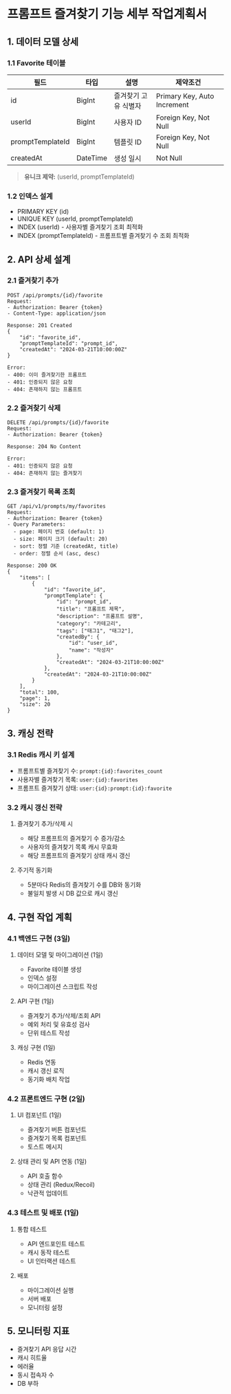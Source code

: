 # 프롬프트 즐겨찾기 기능 세부 작업계획서

## 1. 데이터 모델 상세

### 1.1 Favorite 테이블

| 필드               | 타입       | 설명          | 제약조건                        |
|------------------|----------|-------------|-----------------------------|
| id               | BigInt   | 즐겨찾기 고유 식별자 | Primary Key, Auto Increment |
| userId           | BigInt   | 사용자 ID      | Foreign Key, Not Null       |
| promptTemplateId | BigInt   | 템플릿 ID      | Foreign Key, Not Null       |
| createdAt        | DateTime | 생성 일시       | Not Null                    |

> **유니크 제약:** (userId, promptTemplateId)

### 1.2 인덱스 설계

- PRIMARY KEY (id)
- UNIQUE KEY (userId, promptTemplateId)
- INDEX (userId) - 사용자별 즐겨찾기 조회 최적화
- INDEX (promptTemplateId) - 프롬프트별 즐겨찾기 수 조회 최적화

## 2. API 상세 설계

### 2.1 즐겨찾기 추가

```
POST /api/prompts/{id}/favorite
Request:
- Authorization: Bearer {token}
- Content-Type: application/json

Response: 201 Created
{
    "id": "favorite_id",
    "promptTemplateId": "prompt_id",
    "createdAt": "2024-03-21T10:00:00Z"
}

Error:
- 400: 이미 즐겨찾기한 프롬프트
- 401: 인증되지 않은 요청
- 404: 존재하지 않는 프롬프트
```

### 2.2 즐겨찾기 삭제

```
DELETE /api/prompts/{id}/favorite
Request:
- Authorization: Bearer {token}

Response: 204 No Content

Error:
- 401: 인증되지 않은 요청
- 404: 존재하지 않는 즐겨찾기
```

### 2.3 즐겨찾기 목록 조회

```
GET /api/v1/prompts/my/favorites
Request:
- Authorization: Bearer {token}
- Query Parameters:
  - page: 페이지 번호 (default: 1)
  - size: 페이지 크기 (default: 20)
  - sort: 정렬 기준 (createdAt, title)
  - order: 정렬 순서 (asc, desc)

Response: 200 OK
{
    "items": [
        {
            "id": "favorite_id",
            "promptTemplate": {
                "id": "prompt_id",
                "title": "프롬프트 제목",
                "description": "프롬프트 설명",
                "category": "카테고리",
                "tags": ["태그1", "태그2"],
                "createdBy": {
                    "id": "user_id",
                    "name": "작성자"
                },
                "createdAt": "2024-03-21T10:00:00Z"
            },
            "createdAt": "2024-03-21T10:00:00Z"
        }
    ],
    "total": 100,
    "page": 1,
    "size": 20
}
```

## 3. 캐싱 전략

### 3.1 Redis 캐시 키 설계

- 프롬프트별 즐겨찾기 수: `prompt:{id}:favorites_count`
- 사용자별 즐겨찾기 목록: `user:{id}:favorites`
- 프롬프트 즐겨찾기 상태: `user:{id}:prompt:{id}:favorite`

### 3.2 캐시 갱신 전략

1. 즐겨찾기 추가/삭제 시
    - 해당 프롬프트의 즐겨찾기 수 증가/감소
    - 사용자의 즐겨찾기 목록 캐시 무효화
    - 해당 프롬프트의 즐겨찾기 상태 캐시 갱신

2. 주기적 동기화
    - 5분마다 Redis의 즐겨찾기 수를 DB와 동기화
    - 불일치 발생 시 DB 값으로 캐시 갱신

## 4. 구현 작업 계획

### 4.1 백엔드 구현 (3일)

1. 데이터 모델 및 마이그레이션 (1일)
    - Favorite 테이블 생성
    - 인덱스 설정
    - 마이그레이션 스크립트 작성

2. API 구현 (1일)
    - 즐겨찾기 추가/삭제/조회 API
    - 예외 처리 및 유효성 검사
    - 단위 테스트 작성

3. 캐싱 구현 (1일)
    - Redis 연동
    - 캐시 갱신 로직
    - 동기화 배치 작업

### 4.2 프론트엔드 구현 (2일)

1. UI 컴포넌트 (1일)
    - 즐겨찾기 버튼 컴포넌트
    - 즐겨찾기 목록 컴포넌트
    - 토스트 메시지

2. 상태 관리 및 API 연동 (1일)
    - API 호출 함수
    - 상태 관리 (Redux/Recoil)
    - 낙관적 업데이트

### 4.3 테스트 및 배포 (1일)

1. 통합 테스트
    - API 엔드포인트 테스트
    - 캐시 동작 테스트
    - UI 인터랙션 테스트

2. 배포
    - 마이그레이션 실행
    - 서버 배포
    - 모니터링 설정

## 5. 모니터링 지표

- 즐겨찾기 API 응답 시간
- 캐시 히트율
- 에러율
- 동시 접속자 수
- DB 부하
